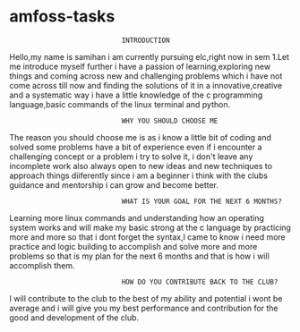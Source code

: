 # amfoss-tasks
                                INTRODUCTION
Hello,my name is samihan i am currently pursuing elc,right now in sem 1.Let me introduce myself further i have a passion of  learning,exploring new things 
and coming across new and challenging problems which i have not come across till now and finding the solutions of it in a innovative,creative and a systematic
way i have a little knowledge of the c programming language,basic commands of the linux terminal and python.

                                WHY YOU SHOULD CHOOSE ME
The reason you should choose me is as i  know a little bit of coding and solved some problems have a bit of experience even if i encounter a challenging 
concept or a problem i try to solve it, i don't leave any incomplete work also always open to new ideas and new techniques to approach things diiferently
since i am a beginner i think with the clubs guidance and mentorship i can grow and become better.


                                WHAT IS YOUR GOAL FOR THE NEXT 6 MONTHS?
Learning more linux commands and understanding how an operating system works and will make my basic strong at the c language by practicing more and more
so that i dont forget the syntax,I came to know i need more practice and logic building to accomplish and solve more and more problems so that is my plan
for the next 6 months and that is how i will accomplish them.


                                HOW DO YOU CONTRIBUTE BACK TO THE CLUB?
I will contribute to the club to the best of my ability and potential i wont be average and i will give you my best performance and contribution 
for the good and development of the club.

      
